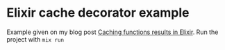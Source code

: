 # Elixir cache decorator example

Example given on my blog post [Caching functions results in Elixir](https://blog.yann-pomie.fr/programming/Caching-functions-results-in-elixir#the-decorator). Run the project with `mix run`